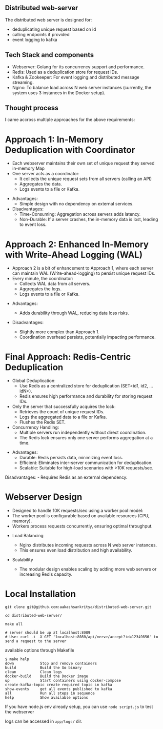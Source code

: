 ## Distributed web-server
The distributed web server is designed for:

- deduplicating unique request based on id 
- calling endpoints if provided
- event logging to kafka

## Tech Stack and components
- Webserver: Golang for its concurrency support and performance.
- Redis: Used as a deduplication store for request IDs.
- Kafka & Zookeeper: For event logging and distributed message streaming.
- Nginx: To balance load across N web server instances (currently, the system uses 3 instances in the Docker setup).

## Thought process

I came accross multiple approaches for the above requirements:

# Approach 1: In-Memory Deduplication with Coordinator

- Each webserver maintains their own set of unique request they served in-memory Map
- One server acts as a coordinator:
    - It collects the unique request sets from all servers (calling an API)
    - Aggregates the data.
    - Logs events to a file or Kafka.

* Advantages:
    - Simple design with no dependency on external services.
* Disadvantages:
    - Time-Consuming: Aggregation across servers adds latency.
    - Non-Durable: If a server crashes, the in-memory data is lost, leading to event loss.

# Approach 2: Enhanced In-Memory with Write-Ahead Logging (WAL) 

- Approach 2 is a bit of enhancement to Approach 1, where each server can maintain WAL (Write-ahead-logging) to persist unique request IDs.
- Every minute, the coordinator:
    - Collects WAL data from all servers.
    - Aggregates the logs.
    - Logs events to a file or Kafka.

* Advantages:
    - Adds durability through WAL, reducing data loss risks.

* Disadvantages:
    - Slightly more complex than Approach 1.
    - Coordination overhead persists, potentially impacting performance.

# Final Approach: Redis-Centric Deduplication

- Global Deduplication:
    - Use Redis as a centralized store for deduplication (SET<id1, id2, ... idN>).
    - Redis ensures high performance and durability for storing request IDs.
- Only the server that successfully acquires the lock:
    - Retrieves the count of unique request IDs.
    - Logs the aggregated data to a file or Kafka.
    - Flushes the Redis SET.
- Concurrency Handling:
    - Multiple servers run independently without direct coordination.
    - The Redis lock ensures only one server performs aggregation at a time.

* Advantages:
    - Durable: Redis persists data, minimizing event loss.
    - Efficient: Eliminates inter-server communication for deduplication.
    - Scalable: Suitable for high-load scenarios with >10K requests/sec.

Disadvantages:
    - Requires Redis as an external dependency.

# Webserver Design
- Designed to handle 10K requests/sec using a worker pool model:
- The worker pool is configurable based on available resources (CPU, memory).
- Workers process requests concurrently, ensuring optimal throughput.

* Load Balancing
    - Nginx distributes incoming requests across N web server instances.
    - This ensures even load distribution and high availability.

* Scalability
    - The modular design enables scaling by adding more web servers or increasing Redis capacity.

# Local Installation
```
git clone git@github.com:aakashsankritya/distributed-web-server.git

cd distributed-web-server/

make all

# server should be up at localhost:8089
# Use: curl -i -X GET 'localhost:8080/api/verve/accept?id=12349856' to send a request to the server
```

available options through Makefile

```
$ make help
down            Stop and remove containers
build           Build the Go binary
clean           Clean logs
docker-build    Build the Docker image
up              Start containers using docker-compose
create-kafka-topic create required topic in kafka
show-events     get all events published to kafka
all             Run all steps in sequence
help            Show available options
```
If you have node.js env already setup, you can use `node script.js` to test the webserver

logs can be accessed in `app/logs/` dir.